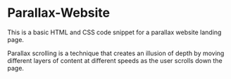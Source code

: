 # Parallax-Website
This is a basic HTML and CSS code snippet for a parallax website landing page. 

Parallax scrolling is a technique that creates an illusion of depth by moving different layers of content at different speeds as the user scrolls down the page.


